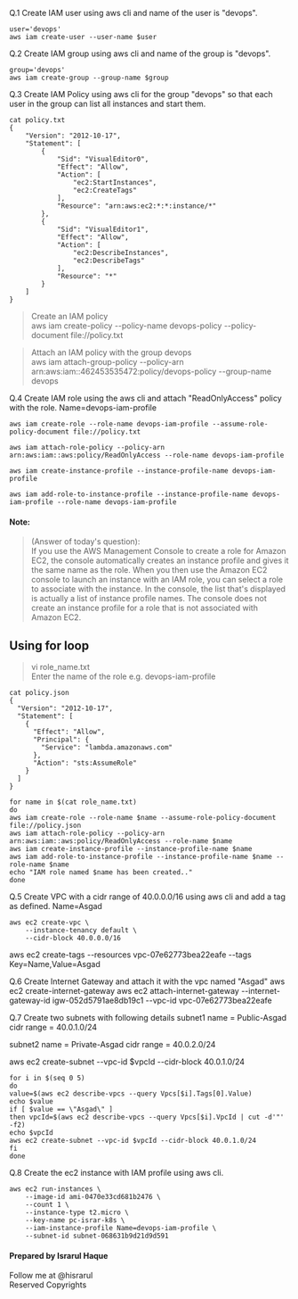 Q.1 Create IAM user using aws cli and name of the user is "devops".
```
user='devops'
aws iam create-user --user-name $user
```

Q.2 Create IAM group using aws cli and name of the group is "devops".
```
group='devops'
aws iam create-group --group-name $group
```


Q.3 Create IAM Policy using aws cli for the group "devops" so that each user in the group can list all instances and start them.
```
cat policy.txt
{
    "Version": "2012-10-17",
    "Statement": [
        {
            "Sid": "VisualEditor0",
            "Effect": "Allow",
            "Action": [
                "ec2:StartInstances",
                "ec2:CreateTags"
            ],
            "Resource": "arn:aws:ec2:*:*:instance/*"
        },
        {
            "Sid": "VisualEditor1",
            "Effect": "Allow",
            "Action": [
                "ec2:DescribeInstances",
                "ec2:DescribeTags"
            ],
            "Resource": "*"
        }
    ]
}
```
> Create an IAM policy \
aws iam create-policy --policy-name devops-policy --policy-document file://policy.txt

> Attach an IAM policy with the group devops \
aws iam attach-group-policy --policy-arn arn:aws:iam::462453535472:policy/devops-policy --group-name devops


Q.4 Create IAM role using the aws cli and attach "ReadOnlyAccess" policy with the role.
Name=devops-iam-profile
```
aws iam create-role --role-name devops-iam-profile --assume-role-policy-document file://policy.txt

aws iam attach-role-policy --policy-arn arn:aws:iam::aws:policy/ReadOnlyAccess --role-name devops-iam-profile

aws iam create-instance-profile --instance-profile-name devops-iam-profile

aws iam add-role-to-instance-profile --instance-profile-name devops-iam-profile --role-name devops-iam-profile
```
#### Note:
> (Answer of today's question): \
If you use the AWS Management Console to create a role for Amazon EC2, the console automatically creates an instance profile and gives it the same name as the role. When you then use the Amazon EC2 console to launch an instance with an IAM role, you can select a role to associate with the instance. In the console, the list that's displayed is actually a list of instance profile names. The console does not create an instance profile for a role that is not associated with Amazon EC2.


## Using for loop

>vi role_name.txt \
Enter the name of the role e.g. devops-iam-profile

```
cat policy.json 
{
  "Version": "2012-10-17",
  "Statement": [
    {
      "Effect": "Allow",
      "Principal": {
        "Service": "lambda.amazonaws.com"
      },
      "Action": "sts:AssumeRole"
    }
  ]
}

for name in $(cat role_name.txt)
do 
aws iam create-role --role-name $name --assume-role-policy-document file://policy.json
aws iam attach-role-policy --policy-arn arn:aws:iam::aws:policy/ReadOnlyAccess --role-name $name
aws iam create-instance-profile --instance-profile-name $name
aws iam add-role-to-instance-profile --instance-profile-name $name --role-name $name
echo "IAM role named $name has been created.."
done
```



Q.5 Create VPC with a cidr range of 40.0.0.0/16 using aws cli and add a tag as defined.
Name=Asgad

```
aws ec2 create-vpc \
    --instance-tenancy default \
    --cidr-block 40.0.0.0/16
```
aws ec2 create-tags --resources vpc-07e62773bea22eafe --tags Key=Name,Value=Asgad


Q.6 Create Internet Gateway and attach it with the vpc named "Asgad"
aws ec2 create-internet-gateway
aws ec2 attach-internet-gateway --internet-gateway-id igw-052d5791ae8db19c1 --vpc-id vpc-07e62773bea22eafe

Q.7 Create two subnets with following details
subnet1 name = Public-Asgad
cidr range = 40.0.1.0/24

subnet2 name = Private-Asgad
cidr range = 40.0.2.0/24


aws ec2 create-subnet --vpc-id $vpcId --cidr-block 40.0.1.0/24
```
for i in $(seq 0 5)
do 
value=$(aws ec2 describe-vpcs --query Vpcs[$i].Tags[0].Value)
echo $value
if [ $value == \"Asgad\" ] 
then vpcId=$(aws ec2 describe-vpcs --query Vpcs[$i].VpcId | cut -d'"' -f2) 
echo $vpcId 
aws ec2 create-subnet --vpc-id $vpcId --cidr-block 40.0.1.0/24 
fi
done
```

Q.8 Create the ec2 instance with IAM profile using aws cli.
```
aws ec2 run-instances \
    --image-id ami-0470e33cd681b2476 \
    --count 1 \
    --instance-type t2.micro \
    --key-name pc-israr-k8s \
    --iam-instance-profile Name=devops-iam-profile \
    --subnet-id subnet-068631b9d21d9d591
```
#### Prepared by Israrul Haque
Follow me at @hisrarul \
Reserved Copyrights
